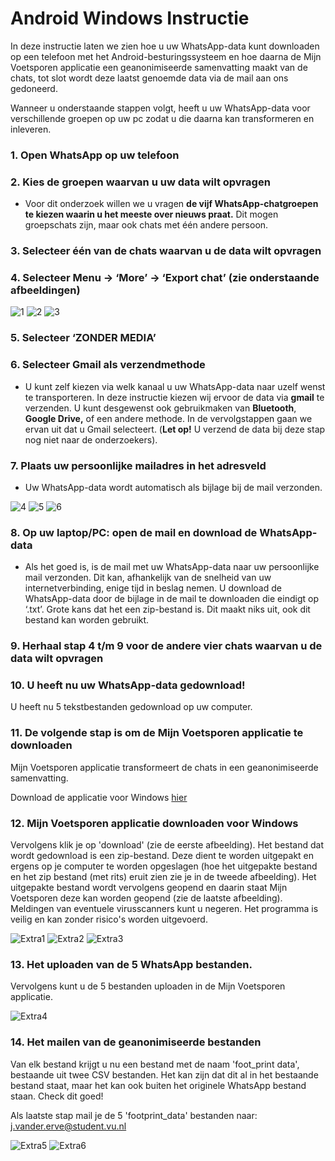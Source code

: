 
# Android Windows Instructie
In deze instructie laten we zien hoe u uw WhatsApp-data kunt downloaden op een telefoon met het Android-besturingssysteem en hoe daarna de Mijn Voetsporen applicatie een geanonimiseerde samenvatting maakt van de chats, tot slot wordt deze laatst genoemde data via de mail aan ons gedoneerd.

Wanneer u onderstaande stappen volgt, heeft u uw WhatsApp-data voor verschillende groepen op uw pc zodat u die daarna kan transformeren en inleveren.

### 1. Open WhatsApp op uw telefoon

### 2. Kies de groepen waarvan u uw data wilt opvragen

 - Voor dit onderzoek willen we u vragen **de vijf WhatsApp-chatgroepen te kiezen waarin u het meeste over nieuws praat.** Dit mogen groepschats zijn, maar ook chats met één andere persoon.

### 3. Selecteer één van de chats waarvan u de data wilt opvragen

### 4. Selecteer Menu → ‘More’ → ‘Export chat’ (zie onderstaande afbeeldingen)

![1](1.jpg)
![2](2.jpg)
![3](3.jpg)

### 5. Selecteer ‘ZONDER MEDIA’

### 6. Selecteer Gmail als verzendmethode

- U kunt zelf kiezen via welk kanaal u uw WhatsApp-data naar uzelf wenst te transporteren. In deze instructie kiezen wij ervoor de data via **gmail** te verzenden. U kunt desgewenst ook gebruikmaken van **Bluetooth**, **Google Drive,** of een andere methode. In de vervolgstappen gaan we ervan uit dat u Gmail selecteert. (**Let op!** U verzend de data bij deze stap nog niet naar de onderzoekers).

### 7. Plaats uw persoonlijke mailadres in het adresveld

- Uw WhatsApp-data wordt automatisch als bijlage bij de mail verzonden.

![4](4.jpg)
![5](5.jpg)
![6](6.jpg)

### 8. Op uw laptop/PC: open de mail en download de WhatsApp-data

- Als het goed is, is de mail met uw WhatsApp-data naar uw persoonlijke mail verzonden. Dit kan, afhankelijk van de snelheid van uw internetverbinding, enige tijd in beslag nemen. U download de WhatsApp-data door de bijlage in de mail te downloaden die eindigt op ‘.txt’. Grote kans dat het een zip-bestand is. Dit maakt niks uit, ook dit bestand kan worden gebruikt.  

### 9. Herhaal stap 4 t/m 9 voor de andere vier chats waarvan u de data wilt opvragen

### 10. U heeft nu uw WhatsApp-data gedownload!

U heeft nu 5 tekstbestanden gedownload op uw computer. 

### 11. De volgende stap is om de Mijn Voetsporen applicatie te downloaden

Mijn Voetsporen applicatie transformeert de chats in een geanonimiseerde samenvatting. 

Download de applicatie voor Windows [hier](https://github.com/FeLoe/Lab2020/blob/standalone/standalone/dist/mijnvoetsporen-windows-multiplefiles.zip) 

### 12. Mijn Voetsporen applicatie downloaden voor Windows

Vervolgens klik je op 'download' (zie de eerste afbeelding). Het bestand dat wordt gedownload is een zip-bestand. Deze dient te worden uitgepakt en ergens op je computer te worden opgeslagen (hoe het uitgepakte bestand en het zip bestand (met rits) eruit zien zie je in de tweede afbeelding). Het uitgepakte bestand wordt vervolgens geopend en daarin staat Mijn Voetsporen deze kan worden geopend (zie de laatste afbeelding). Meldingen van eventuele virusscanners kunt u negeren. Het programma is veilig en kan zonder risico's worden uitgevoerd.

![Extra1](Extra1.jpg)
![Extra2](Extra2.jpg)
![Extra3](Extra3.jpg)

### 13. Het uploaden van de 5 WhatsApp bestanden.
Vervolgens kunt u de 5 bestanden uploaden in de Mijn Voetsporen applicatie. 

![Extra4](Extra4.jpg)

### 14. Het mailen van de geanonimiseerde bestanden
Van elk bestand krijgt u nu een bestand met de naam 'foot_print data', bestaande uit twee CSV bestanden. Het kan zijn dat dit al in het bestaande bestand staat, maar het kan ook buiten het originele WhatsApp bestand staan. Check dit goed! 

Als laatste stap mail je de 5 'footprint_data' bestanden naar: j.vander.erve@student.vu.nl 

![Extra5](Extra5.jpg)
![Extra6](Extra6.jpg)
